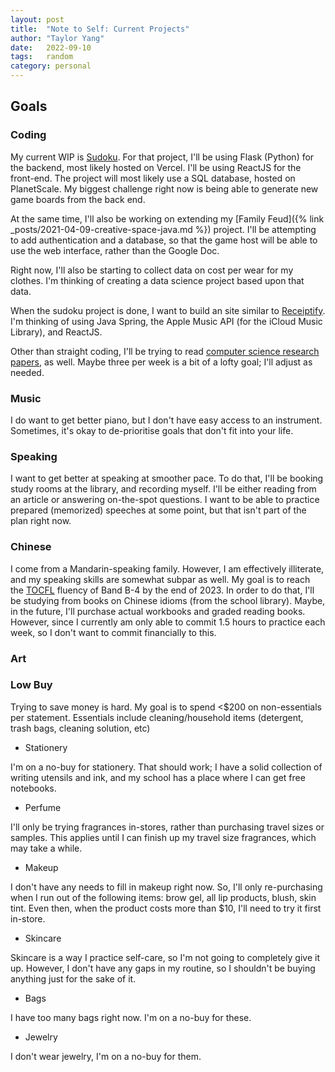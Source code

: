 ```yaml
---
layout: post
title:  "Note to Self: Current Projects"
author: "Taylor Yang"
date:   2022-09-10
tags: 	random
category: personal
---
```


## Goals

### Coding
My current WIP is [Sudoku](https://github.com/tayleyi/sudoku).
For that project, I'll be using Flask (Python) for the backend, most likely hosted on Vercel.
I'll be using ReactJS for the front-end.
The project will most likely use a SQL database, hosted on PlanetScale.
My biggest challenge right now is being able to generate new game boards from the back end.

At the same time, I'll also be working on extending my [Family Feud]({% link _posts/2021-04-09-creative-space-java.md %}) project.
I'll be attempting to add authentication and a database,
so that the game host will be able to use the web interface, rather than the Google Doc.

Right now, I'll also be starting to collect data on cost per wear for my clothes.
I'm thinking of creating a data science project based upon that data.

When the sudoku project is done, I want to build an site similar to [Receiptify](https://receiptify.herokuapp.com/).
I'm thinking of using Java Spring, the Apple Music API (for the iCloud Music Library), and ReactJS.

Other than straight coding, I'll be trying to read [computer science research papers](https://arxiv.org/list/cs/recent), as well.
Maybe three per week is a bit of a lofty goal; I'll adjust as needed.

### Music
I do want to get better piano, but I don't have easy access to an instrument.
Sometimes, it's okay to de-prioritise goals that don't fit into your life.

### Speaking
I want to get better at speaking at smoother pace.
To do that, I'll be booking study rooms at the library, and recording myself.
I'll be either reading from an article or answering on-the-spot questions.
I want to be able to practice prepared (memorized) speeches at some point, but that isn't part of the plan right now.

### Chinese
I come from a Mandarin-speaking family.
However, I am effectively illiterate, and my speaking skills are somewhat subpar as well.
My goal is to reach the [TOCFL](https://tocfl.edu.tw/) fluency of Band B-4 by the end of 2023.
In order to do that, I'll be studying from books on Chinese idioms (from the school library).
Maybe, in the future, I'll purchase actual workbooks and graded reading books.
However, since I currently am only able to commit 1.5 hours to practice each week, so I don't want to commit financially to this.


### Art 

### Low Buy
Trying to save money is hard.
My goal is to spend <$200 on non-essentials per statement.
Essentials include cleaning/household items (detergent, trash bags, cleaning solution, etc)

- Stationery

I'm on a no-buy for stationery.
That should work; I have a solid collection of writing utensils and ink,
and my school has a place where I can get free notebooks.

- Perfume

I'll only be trying fragrances in-stores, rather than purchasing travel sizes or samples.
This applies until I can finish up my travel size fragrances, which may take a while.

- Makeup

I don't have any needs to fill in makeup right now.
So, I'll only re-purchasing when I run out of the following items: 
brow gel, all lip products, blush, skin tint.
Even then, when the product costs more than $10, I'll need to try it first in-store.

- Skincare

Skincare is a way I practice self-care, so I'm not going to completely give it up.
However, I don't have any gaps in my routine, 
so I shouldn't be buying anything just for the sake of it.

- Bags

I have too many bags right now.
I'm on a no-buy for these.

- Jewelry 

I don't wear jewelry, I'm on a no-buy for them.